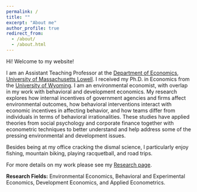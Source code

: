 ```yaml
---
permalink: /
title: ""
excerpt: "About me"
author_profile: true
redirect_from: 
  - /about/
  - /about.html
---
```


Hi! Welcome to my website!

I am an Assistant Teaching Professor at the [Department of Economics, University of Massachusetts Lowell](https://www.uml.edu/fahss/economics/). I received my Ph.D. in Economics from the [University of Wyoming](https://www.uwyo.edu/economics/index.html).  I am an environmental economist, with overlap in my work with behavioral and development economics. My research explores how internal incentives of government agencies and firms affect environmental outcomes, how behavioral interventions interact with economic incentives in affecting behavior, and how teams differ from individuals in terms of behavioral irrationalities. These studies have applied theories from social psychology and corporate finance together with econometric techniques to better understand and help address some of the pressing environmental and development issues.​

Besides being at my office cracking the dismal science, I particularly enjoy fishing, mountain biking, playing racquetball, and road trips.

For more details on my work please see my [Research page](https://xu003822.github.io/research/).

**Research Fields:**
  Environmental Economics, Behavioral and Experimental Economics, Development Economics, and Applied Econometrics.



